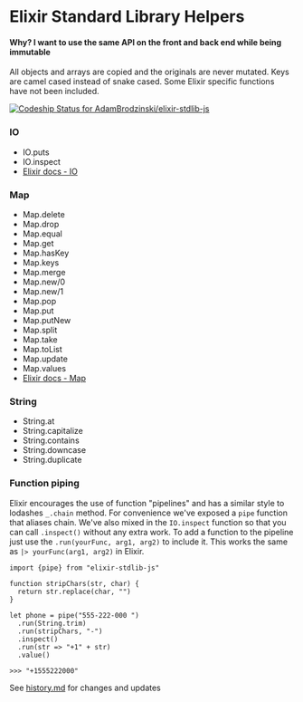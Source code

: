 # Elixir Standard Library Helpers

#### Why? I want to use the same API on the front and back end while being immutable

All objects and arrays are copied and the originals are never mutated. Keys are camel cased instead of snake cased. Some Elixir specific functions have not been included.

[ ![Codeship Status for AdamBrodzinski/elixir-stdlib-js](https://codeship.com/projects/961d6080-b158-0132-e813-32bd639983ea/status?branch=master)](https://codeship.com/projects/69814)

### IO

- IO.puts
- IO.inspect
- [Elixir docs - IO](http://elixir-lang.org/docs/stable/elixir/IO.html)

### Map

- Map.delete
- Map.drop
- Map.equal
- Map.get
- Map.hasKey
- Map.keys
- Map.merge
- Map.new/0
- Map.new/1
- Map.pop
- Map.put
- Map.putNew
- Map.split
- Map.take
- Map.toList
- Map.update
- Map.values
- [Elixir docs - Map](http://elixir-lang.org/docs/stable/elixir/Map.html)


### String

- String.at
- String.capitalize
- String.contains
- String.downcase
- String.duplicate


### Function piping

Elixir encourages the use of function "pipelines" and has a similar style to lodashes `_.chain` method. For convenience we've exposed a `pipe` function that aliases chain. We've also mixed in the `IO.inspect` function so that you can call `.inspect()` without any extra work. To add a function to the pipeline just use the `.run(yourFunc, arg1, arg2)` to include it. This works the same as `|> yourFunc(arg1, arg2)` in Elixir.

```
import {pipe} from "elixir-stdlib-js"

function stripChars(str, char) {
  return str.replace(char, "")
}

let phone = pipe("555-222-000 ")
  .run(String.trim)
  .run(stripChars, "-")
  .inspect()
  .run(str => "+1" + str)
  .value()

>>> "+1555222000"
```

See [history.md](https://github.com/AdamBrodzinski/elixir-stdlib-js/blob/master/history.md) for changes and updates
